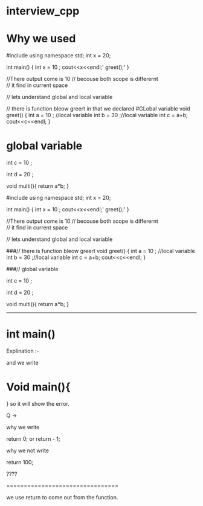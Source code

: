 # interview_cpp
# Why we used 

#include <iostream>
using namespace std;
int x = 20;

int main() {
   int x = 10 ;
   cout<<x<<endl;'
   greet();'
}


//There output come is 10 
// becouse both scope is differernt   
// it find in current space 



// lets understand global and local variable 

// there is function bleow greert in that we declared #GLobal variable 
void greet() {
    int a = 10 ; //local variable 
    int b = 30 ;//local variable 
    int c = a+b;
    cout<<c<<endl;
}


# global variable 

int c = 10 ;

int d = 20 ;



void multi(){
  return a*b;
}


#include <iostream>
using namespace std;
int x = 20;

int main() {
   int x = 10 ;
   cout<<x<<endl;'
   greet();'
}


//There output come is 10 
// becouse both scope is differernt   
// it find in current space 



// lets understand global and local variable 

###// there is function bleow greert
void greet() {
    int a = 10 ; //local variable 
    int b = 30 ;//local variable 
    int c = a+b;
    cout<<c<<endl;
}


###// global variable 

int c = 10 ;

int d = 20 ;



void multi(){
  return a*b;
}
   
   -----------------------------------------------------------------------------------------------------------------
   
  # int main() 
   
   Explination :- 
   
   
   and we write
   
   
   # Void main(){
   
   }
   so it will show the error.
   
   
   Q ->
   
   why we write 
   
   return 0;
   or 
   return - 1;
   
   
   
   why we not write 
   
   return 100;
   
   ????

   ================================
   
   we use return to come out from the function.
   
   
   
   
   
   

   
   
   
 


